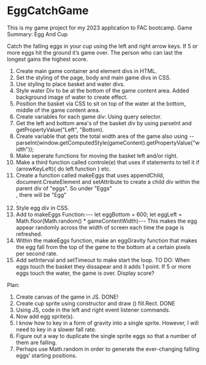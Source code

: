 # EggCatchGame
This is my game project for my 2023 application to FAC bootcamp. 
Game Summary: Egg And Cup 

Catch the falling eggs in your cup using the left and right arrow keys. If 5 or more eggs hit the ground it’s game over. The person who can last the longest gains the highest score. 


1. Create main game container and element divs in HTML. 
2. Set the styling of the page, body and main game divs in CSS. 
3. Use styling to place basket and water divs. 
4. Style water Div to be at the bottom of the game content area. Added background image of water to create effect. 
5. Position the basket via CSS to sit on top of the water at the bottom, middle of the game content area. 
6. Create variables for each game div: Using query selector. 
7. Get the left and bottom area's of the basket div by using parseInt and getPropertyValue("Left", "Bottom).
8. Create variable that gets the total width area of the game also using -- parseInt(window.getComputedStyle(gameContent).getPropertyValue("width"));
9. Make seperate functions for moving the basket left and/or right. 
10. Make a third function called controle(e) that uses if statements to tell it if (arrowKeyLeft){
    do left function }
    etc. 
11. Create a function called makeEggs that uses appendChild, document.CreateElement and setAttribute to create a child div within the parent div of "eggs". So under "Eggs" <div>, there will be "Egg" <div>.
12. Style egg div in CSS. 
13. Add to makeEggs Function:--- let eggBottom = 600;
    let eggLeft = Math.floor(Math.random() * gameContentWidth)--- This makes the egg appear randomly across the width of screen each time the page is refreshed. 
14. Within the makeEggs function, make an eggGravity function that makes the egg fall from the top of the game to the bottom at a certain pixels per second rate. 
15. Add setInterval and setTimeout to make start the loop. 
TO DO: When eggs touch the basket they dissapear and it adds 1 point. 
If 5 or more eggs touch the water, the game is over. Display score? 









Plan: 

1. Create canvas of the game in JS. DONE! 
2. Create cup sprite using constructor and draw () fill.Rect. DONE 
3. Using JS, code in the left and right event listener commands.
4. Now add egg sprite(s). 
5. I know how to key in a form of gravity into a single sprite. However, I will need to key in a slower fall rate. 
6. Figure out a way to duplicate the single sprite eggs so that a number of them are falling. 
7. Perhaps use Math.random in order to generate the ever-changing falling eggs’ starting positions. 



<!------To make the background image completely visible within the .basket element, you can adjust the background-size property. By setting it to cover, the background image will be scaled proportionally to cover the entire container. ----!> 